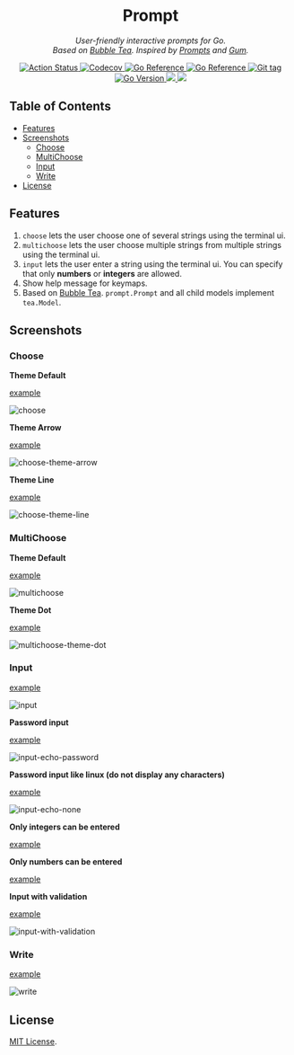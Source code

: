 <div align="center">
  <h1>Prompt</h1>
  <p>
    <i>User-friendly interactive prompts for Go.</i>
    <br />
    <i>
      Based on <a href="https://github.com/charmbracelet/bubbletea" alt="Bubble Tea">Bubble Tea</a>.
      Inspired by <a href="https://github.com/terkelg/prompts" alt="Prompts">Prompts</a>
        and <a href="https://github.com/charmbracelet/gum" alt="Gum">Gum</a>.
    </i>
  </p>

  <p>
    <a href="https://github.com/cqroot/prompt/actions">
      <img src="https://github.com/cqroot/prompt/workflows/test/badge.svg" alt="Action Status" />
    </a>
    <a href="https://codecov.io/gh/cqroot/prompt">
      <img src="https://codecov.io/gh/cqroot/prompt/branch/main/graph/badge.svg" alt="Codecov" />
    </a>
    <a href="https://goreportcard.com/report/github.com/cqroot/prompt">
      <img src="https://goreportcard.com/badge/github.com/cqroot/prompt" alt="Go Reference" />
    </a>
    <a href="https://pkg.go.dev/github.com/cqroot/prompt">
      <img src="https://pkg.go.dev/badge/github.com/cqroot/prompt.svg" alt="Go Reference" />
    </a>
    <a href="https://github.com/cqroot/prompt/tags">
      <img src="https://img.shields.io/github/v/tag/cqroot/prompt" alt="Git tag" />
    </a>
    <a href="https://github.com/cqroot/prompt/blob/main/go.mod">
      <img src="https://img.shields.io/github/go-mod/go-version/cqroot/prompt" alt="Go Version" />
    </a>
    <a href="https://github.com/cqroot/prompt/blob/main/LICENSE">
      <img src="https://img.shields.io/github/license/cqroot/prompt" />
    </a>
    <a href="https://github.com/cqroot/prompt/issues">
      <img src="https://img.shields.io/github/issues/cqroot/prompt" />
    </a>
  </p>
</div>

## Table of Contents

- [Features](#features)
- [Screenshots](#screenshots)
  - [Choose](#choose)
  - [MultiChoose](#multichoose)
  - [Input](#input)
  - [Write](#write)
- [License](#license)

## Features

1. `choose` lets the user choose one of several strings using the terminal ui.
2. `multichoose` lets the user choose multiple strings from multiple strings using the terminal ui.
3. `input` lets the user enter a string using the terminal ui.
   You can specify that only **numbers** or **integers** are allowed.
4. Show help message for keymaps.
5. Based on [Bubble Tea]("https://github.com/charmbracelet/bubbletea").
   `prompt.Prompt` and all child models implement `tea.Model`.

## Screenshots

### Choose

**Theme Default**

[example](https://github.com/cqroot/prompt/blob/main/examples/choose/main.go)

![choose](https://user-images.githubusercontent.com/46901748/219288366-d4ce04df-ca98-4a03-8a80-e7c26577e86a.gif)

**Theme Arrow**

[example](https://github.com/cqroot/prompt/blob/main/examples/choose-theme-arrow/main.go)

![choose-theme-arrow](https://user-images.githubusercontent.com/46901748/218780071-08b71a0b-963a-4078-9ac8-14ce89b02bd1.gif)

**Theme Line**

[example](https://github.com/cqroot/prompt/blob/main/examples/choose-theme-line/main.go)

![choose-theme-line](https://user-images.githubusercontent.com/46901748/218780074-c7988e70-a51d-4101-ae38-a2388989a269.gif)

### MultiChoose

**Theme Default**

[example](https://github.com/cqroot/prompt/blob/main/examples/multichoose/main.go)

![multichoose](https://user-images.githubusercontent.com/46901748/219288777-1c913ac8-4144-4b96-b5be-3085483d8bae.gif)

**Theme Dot**

[example](https://github.com/cqroot/prompt/blob/main/examples/multichoose-theme-dot/main.go)

![multichoose-theme-dot](https://user-images.githubusercontent.com/46901748/218780650-f3f216a9-7670-474b-8f5a-7b705a7ae1ab.gif)

### Input

[example](https://github.com/cqroot/prompt/blob/main/examples/input/main.go)

![input](https://user-images.githubusercontent.com/46901748/219288988-12923602-a112-4876-906d-3575f3c50741.gif)

**Password input**

[example](https://github.com/cqroot/prompt/blob/main/examples/input-echo-password/main.go)

![input-echo-password](https://user-images.githubusercontent.com/46901748/218799172-ce501335-9821-4bf2-949a-0c08057d810f.gif)

**Password input like linux (do not display any characters)**

[example](https://github.com/cqroot/prompt/blob/main/examples/input-echo-none/main.go)

![input-echo-none](https://user-images.githubusercontent.com/46901748/218799167-59b52b0d-228e-4cb3-8bf2-7cf844874100.gif)

**Only integers can be entered**

[example](https://github.com/cqroot/prompt/blob/main/examples/input-integer-only/main.go)

**Only numbers can be entered**

[example](https://github.com/cqroot/prompt/blob/main/examples/input-number-only/main.go)

**Input with validation**

[example](https://github.com/cqroot/prompt/blob/main/examples/input-with-validation/main.go)

![input-with-validation](https://user-images.githubusercontent.com/46901748/218799174-9355fcb1-bcef-4fe6-8421-e9472e913010.gif)

### Write

[example](https://github.com/cqroot/prompt/blob/main/examples/textarea/main.go)

![write](https://user-images.githubusercontent.com/46901748/219289253-7fef6708-c852-4d88-b2d0-376249f46c9b.gif)

## License

[MIT License](https://github.com/cqroot/prompt/blob/main/LICENSE).
